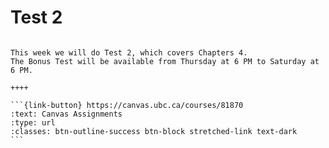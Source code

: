 # Test 2

````{panels}

This week we will do Test 2, which covers Chapters 4. 
The Bonus Test will be available from Thursday at 6 PM to Saturday at 6 PM.

++++ 

```{link-button} https://canvas.ubc.ca/courses/81870
:text: Canvas Assignments
:type: url
:classes: btn-outline-success btn-block stretched-link text-dark
```
````